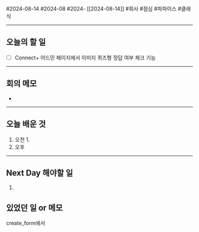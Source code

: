 #2024-08-14 #2024-08 #2024- [[2024-08-14]]
#회사 #점심 #파파이스 #클래식 

---
## 오늘의 할 일
- [ ] Connect+ 어드민 페이지에서 이미지 퀴즈형 정답 여부 체크 기능
---
## 회의 메모
- 
---
## 오늘 배운 것
1. 오전
    1. 
2. 오후

---
## Next Day 해야할 일
1. 


## 있었던 일 or 메모

create_form에서 